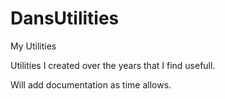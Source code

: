 # DansUtilities
My Utilities

Utilities I created over the years that I find usefull.

Will add documentation as time allows.
